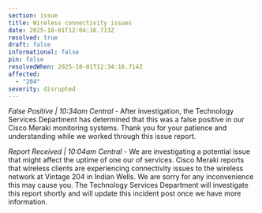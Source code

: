 ```yaml
---
section: issue
title: Wireless connectivity issues
date: 2025-10-01T12:04:16.713Z
resolved: true
draft: false
informational: false
pin: false
resolvedWhen: 2025-10-01T12:34:16.714Z
affected:
  - "204"
severity: disrupted
---
```

*False Positive | 10:34am Central* - After investigation, the Technology Services Department has determined that this was a false positive in our Cisco Meraki monitoring systems. Thank you for your patience and understanding while we worked through this issue report.

*Report Received | 10:04am Central* - We are investigating a potential issue that might affect the uptime of one our of services. Cisco Meraki reports that wireless clients are experiencing connectivity issues to the wireless network at Vintage 204 in Indian Wells. We are sorry for any inconvenience this may cause you. The Technology Services Department will investigate this report shortly and will update this incident post once we have more information.